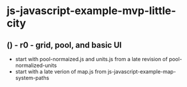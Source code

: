 # js-javascript-example-mvp-little-city


<!-- Maintenance -->



<!-- Additional Features -->


<!-- Minimum Viable Product -->

## () - r0 - grid, pool, and basic UI
* start with pool-normaized.js and units.js from a late revision of pool-normalized-units  
* start with a late verion of map.js from js-javascript-example-map-system-paths